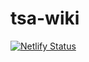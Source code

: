 # tsa-wiki

[![Netlify Status](https://api.netlify.com/api/v1/badges/ae529e56-5b02-4724-bdd2-fa6763a7b141/deploy-status)](https://app.netlify.com/sites/tsa-wiki/deploys)
